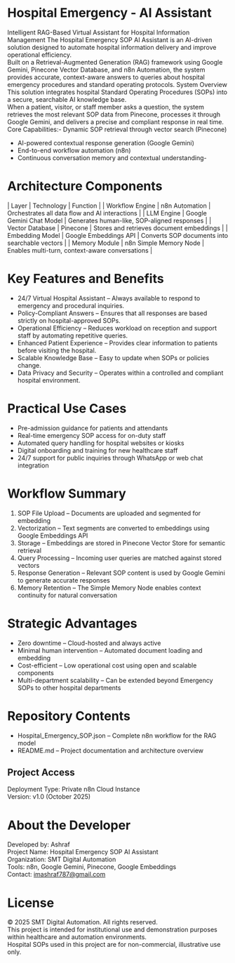 # Hospital Emergency - AI Assistant
 Intelligent RAG-Based Virtual Assistant for Hospital Information Management
The Hospital Emergency SOP AI Assistant is an AI-driven solution designed to automate hospital information delivery and improve operational efficiency.  
Built on a Retrieval-Augmented Generation (RAG) framework using Google Gemini, Pinecone Vector Database, and n8n Automation, the system provides accurate, context-aware answers to queries about hospital emergency procedures and standard operating protocols.
 System Overview
This solution integrates hospital Standard Operating Procedures (SOPs) into a secure, searchable AI knowledge base.  
When a patient, visitor, or staff member asks a question, the system retrieves the most relevant SOP data from Pinecone, processes it through Google Gemini, and delivers a precise and compliant response in real time.
Core Capabilities:-   Dynamic SOP retrieval through vector search (Pinecone)
- AI-powered contextual response generation (Google Gemini)
- End-to-end workflow automation (n8n)
- Continuous conversation memory and contextual understanding-
# Architecture Components
| Layer | Technology | Function |
| Workflow Engine | n8n Automation | Orchestrates all data flow and AI interactions |
| LLM Engine | Google Gemini Chat Model | Generates human-like, SOP-aligned responses |
| Vector Database | Pinecone | Stores and retrieves document embeddings |
| Embedding Model | Google Embeddings API | Converts SOP documents into searchable vectors |
| Memory Module | n8n Simple Memory Node | Enables multi-turn, context-aware conversations |
# Key Features and Benefits
- 24/7 Virtual Hospital Assistant – Always available to respond to emergency and procedural inquiries.  
- Policy-Compliant Answers – Ensures that all responses are based strictly on hospital-approved SOPs.  
- Operational Efficiency – Reduces workload on reception and support staff by automating repetitive queries.  
- Enhanced Patient Experience – Provides clear information to patients before visiting the hospital.  
- Scalable Knowledge Base – Easy to update when SOPs or policies change.  
- Data Privacy and Security – Operates within a controlled and compliant hospital environment.
# Practical Use Cases
- Pre-admission guidance for patients and attendants  
- Real-time emergency SOP access for on-duty staff  
- Automated query handling for hospital websites or kiosks  
- Digital onboarding and training for new healthcare staff  
- 24/7 support for public inquiries through WhatsApp or web chat integration
# Workflow Summary
1. SOP File Upload – Documents are uploaded and segmented for embedding  
2. Vectorization – Text segments are converted to embeddings using Google Embeddings API  
3. Storage – Embeddings are stored in Pinecone Vector Store for semantic retrieval  
4. Query Processing – Incoming user queries are matched against stored vectors  
5. Response Generation – Relevant SOP content is used by Google Gemini to generate accurate responses  
6. Memory Retention – The Simple Memory Node enables context continuity for natural conversation
# Strategic Advantages
- Zero downtime – Cloud-hosted and always active  
- Minimal human intervention – Automated document loading and embedding  
- Cost-efficient – Low operational cost using open and scalable components  
- Multi-department scalability – Can be extended beyond Emergency SOPs to other hospital departments  
# Repository Contents
- Hospital_Emergency_SOP.json – Complete n8n workflow for the RAG model  
- README.md – Project documentation and architecture overview  
## Project Access
Deployment Type: Private n8n Cloud Instance  
Version: v1.0 (October 2025)
# About the Developer
Developed by:  Ashraf  
Project Name: Hospital Emergency SOP AI Assistant  
Organization: SMT Digital Automation  
Tools: n8n, Google Gemini, Pinecone, Google Embeddings  
Contact: imashraf787@gmail.com
# License
© 2025 SMT Digital Automation. All rights reserved.  
This project is intended for institutional use and demonstration purposes within healthcare and automation environments.  
Hospital SOPs used in this project are for non-commercial, illustrative use only.
